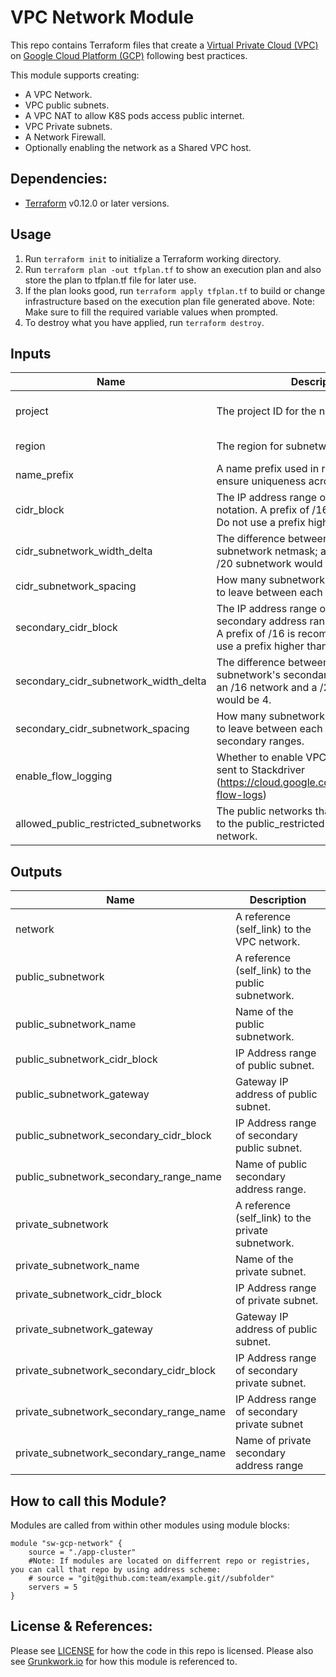 # VPC Network Module

This repo contains Terraform files that create a [Virtual Private Cloud (VPC)](https://cloud.google.com/vpc/docs/using-vpc) on [Google Cloud Platform (GCP)](https://cloud.google.com/gcp/?utm_source=google&utm_medium=cpc&utm_campaign=na-US-all-en-dr-bkws-all-all-trial-b-dr-1008076&utm_content=text-ad-none-any-DEV_c-CRE_115268617687-ADGP_Hybrid+%7C+AW+SEM+%7C+BKWS+%7C+US+%7C+en+%7C+BMM+~+Clouds+Google-KWID_43700010161690057-kwd-64595508764&utm_term=KW_%2Bclouds%20%2Bgoogle-ST_%2Bclouds+%2Bgoogle&gclid=EAIaIQobChMI3J_EqoCA6AIVUNbACh0AswkREAAYASAAEgLAl_D_BwE) following best practices.

This module supports creating:
* A VPC Network.
* VPC public subnets.
* A VPC NAT to allow K8S pods access public internet.
* VPC Private subnets.
* A Network Firewall.
* Optionally enabling the network as a Shared VPC host.

## Dependencies:
* [Terraform](https://www.terraform.io/downloads.html) v0.12.0 or later versions.

## Usage
1. Run `terraform init` to initialize a Terraform working directory.
2. Run `terraform plan -out tfplan.tf` to show an execution plan and also store the plan to tfplan.tf file for later use.
3. If the plan looks good, run `terraform apply tfplan.tf` to build or change infrastructure based on the execution plan file generated above. Note: Make sure to fill the required variable values when prompted.
4. To destroy what you have applied, run `terraform destroy`.

## Inputs
| Name | Description | Type | Default | Required | Example |
| ---- | ----------- | ---- | ------- | -------- | ------- |
| project | The project ID for the network. | string | No| Yes| shipwire-eng-core-dev|
| region | The region for subnetworks in the network. | string | No| Yes| us-central1 |
| name_prefix | A name prefix used in resource names to ensure uniqueness across a project.| string | No | Yes| test-network|
| cidr_block | The IP address range of the VPC in CIDR notation. A prefix of /16 is recommended. Do not use a prefix higher than /27.| string | 10.5.0.0/16| No | N/A|
| cidr_subnetwork_width_delta| The difference between your network and subnetwork netmask; an /16 network and a /20 subnetwork would be 4.| number | 4| No| N/A|
| cidr_subnetwork_spacing| How many subnetwork-mask sized spaces to leave between each subnetwork type.| number | 0 | No | N/A|
| secondary_cidr_block|The IP address range of the VPC's secondary address range in CIDR notation. A prefix of /16 is recommended. Do not use a prefix higher than /27.| string |10.6.0.0/16 | No| N/A|
|secondary_cidr_subnetwork_width_delta| The difference between your network and subnetwork's secondary range netmask; an /16 network and a /20 subnetwork would be 4.| number | 4| No| N/A|
|secondary_cidr_subnetwork_spacing| How many subnetwork-mask sized spaces to leave between each subnetwork type's secondary ranges.| number| 0 | No|N/A|
|enable_flow_logging|Whether to enable VPC Flow Logs being sent to Stackdriver (https://cloud.google.com/vpc/docs/using-flow-logs)| bool| true|No|N/A|
|allowed_public_restricted_subnetworks|The public networks that is allowed access to the public_restricted subnetwork of the network.| list(string)| [] | No | N/A|

## Outputs
| Name | Description |
| ---- | ----------- |
| network | A reference (self_link) to the VPC network. |
| public_subnetwork | A reference (self_link) to the public subnetwork.|
| public_subnetwork_name| Name of the public subnetwork.|
|public_subnetwork_cidr_block| IP Address range of public subnet.|
| public_subnetwork_gateway| Gateway IP address of public subnet.|
| public_subnetwork_secondary_cidr_block| IP Address range of secondary public subnet. |
| public_subnetwork_secondary_range_name| Name of public secondary address range.|
| private_subnetwork | A reference (self_link) to the private subnetwork.|
|private_subnetwork_name|Name of the private subnet.|
|private_subnetwork_cidr_block|IP Address range of private subnet.|
|private_subnetwork_gateway|Gateway IP address of public subnet.|
|private_subnetwork_secondary_cidr_block| IP Address range of secondary private subnet.|
|private_subnetwork_secondary_range_name| IP Address range of secondary private subnet|
|private_subnetwork_secondary_range_name|Name of private secondary address range|

## How to call this Module?
Modules are called from within other modules using module blocks:

```
module "sw-gcp-network" {
    source = "./app-cluster"
    #Note: If modules are located on differrent repo or registries, you can call that repo by using address scheme:
    # source = "git@github.com:team/example.git//subfolder"
    servers = 5
}
```

## License & References:
Please see [LICENSE](https://github.com/gruntwork-io/terraform-google-gke/blob/master/LICENSE) for how the code in this repo is licensed.
Please also see [Grunkwork.io](https://github.com/gruntwork-io/terraform-google-gke) for how this module is referenced to.


